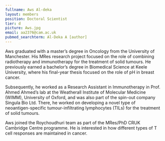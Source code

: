 ```yaml
---
fullname: Aws Al-deka
layout: members
position: Doctoral Scientist
tier: d
picture: Aws.jpg
email: aa2376@cam.ac.uk 
pubmed_searchterm: Al-Deka A [author]
---
```

Aws graduated with a master’s degree in Oncology from the University of Manchester. His MRes research project focused on the role of combining radiotherapy and immunotherapy for the treatment of solid tumours. He previously earned a bachelor’s degree in Biomedical Science at Keele University, where his final-year thesis focused on the role of pH in breast cancer.

Subsequently, he worked as a Research Assistant in Immunotherapy in Prof. Ahmed Ahmed’s lab at the Weatherall Institute of Molecular Medicine (WIMM), University of Oxford, and was also part of the spin-out company Singula Bio Ltd. There, he worked on developing a novel type of neoantigen-specific tumour-infiltrating lymphocytes (TILs) for the treatment of solid tumours.

Aws joined the Roychoudhuri team as part of the MRes/PhD CRUK Cambridge Centre programme. He is interested in how different types of T cell responses are maintained in cancer.